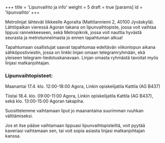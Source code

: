 +++
title = 'Lipunvaihto ja info'
weight = 5
draft = true
[params]
  id = 'lipunvaihto'
+++

Metrolinjat lähtevät liikkeelle Agoralta (Mattilanniemi 2, 40100 Jyväskylä). Lähtöpaikan vieressä Agoran takana on lipunvaihtopiste, jossa voit vaihtaa lippusi rannekkeeseen, sekä Metropiknik, jossa voit nauttia hyvästä seurasta ja metrotunnelmasta jo ennen tapahtuman alkua!

Tapahtumaan osallistujat saavat tapahtumaa edeltävän viikonlopun aikana sähköpostiviestin, jossa on linkki linjan omaan telegramryhmään, ekä yleiseen telegram-tiedotuskanavaan. Linjan omasta ryhmästä tavoitat myös linjasi matkanjohtajan.

### Lipunvaihtopisteet:

Maanantai 17.4. klo. 12:00-18:00 Agora, Linkin opiskelijatila Kattila (AG B437)

Tiistai 18.4. klo. 09:00-11:00 Agora, Linkin opiskelijatila Kattila (AG B437), sekä klo. 13:00-15:00 Agoran takapiha.

Suosittelemme vaihtamaan liput jo maanantaina suurimman ruuhkan välttämiseksi.

Jos et itse pääse vaihtamaan lippuasi lipunvaihtopisteiltä, voit pyytää kaveriasi vaihtamaan sen, 
tai voit sopia asiasta linjasi matkanjohtajan kanssa.
